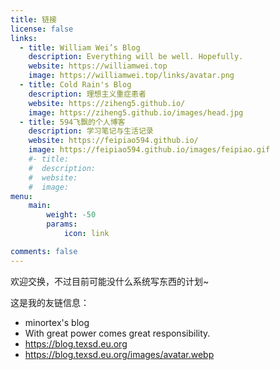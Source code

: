 ```yaml
---
title: 链接
license: false
links:
  - title: William Wei’s Blog
    description: Everything will be well. Hopefully.
    website: https://williamwei.top
    image: https://williamwei.top/links/avatar.png
  - title: Cold Rain's Blog
    description: 理想主义重症患者
    website: https://ziheng5.github.io/
    image: https://ziheng5.github.io/images/head.jpg
  - title: 594飞飘的个人博客
    description: 学习笔记与生活记录
    website: https://feipiao594.github.io/
    image: https://feipiao594.github.io/images/feipiao.gif
    #- title: 
    #  description: 
    #  website: 
    #  image: 
menu:
    main: 
        weight: -50
        params:
            icon: link

comments: false
---
```


欢迎交换，不过目前可能没什么系统写东西的计划~

这是我的友链信息：

- minortex's blog
- With great power comes great responsibility.
- https://blog.texsd.eu.org
- https://blog.texsd.eu.org/images/avatar.webp
